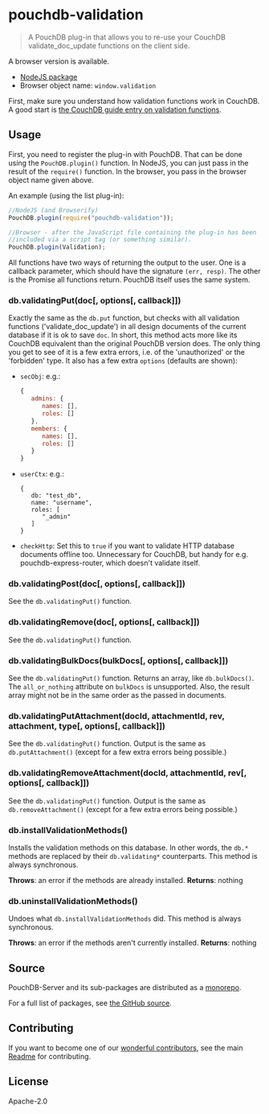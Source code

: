 pouchdb-validation
==================

> A PouchDB plug-in that allows you to re-use your CouchDB validate_doc_update functions on the client side.

A browser version is available.

- [NodeJS package](https://www.npmjs.org/package/pouchdb-validation)
- Browser object name: ``window.validation``

First, make sure you understand how validation functions work in CouchDB. A good
start is [the CouchDB guide entry on validation functions](http://guide.couchdb.org/draft/validation.html).

Usage
-----

First, you need to register the plug-in with PouchDB. That can be done using the
``PouchDB.plugin()`` function. In NodeJS, you can just pass in the result of the
``require()`` function. In the browser, you pass in the browser object name
given above.

An example (using the list plug-in):

```javascript
//NodeJS (and Browserify)
PouchDB.plugin(require("pouchdb-validation"));

//Browser - after the JavaScript file containing the plug-in has been
//included via a script tag (or something similar).
PouchDB.plugin(Validation);
```

All functions have two ways of returning the output to the user. One is
a callback parameter, which should have the signature ``(err, resp)``.
The other is the Promise all functions return. PouchDB itself uses the
same system.

### db.validatingPut(doc[, options[, callback]])
Exactly the same as the ``db.put`` function, but checks with all validation
functions ('validate_doc_update') in all design documents of the current
database if it is ok to save ``doc``. In short, this method acts more like its
CouchDB equivalent than the original PouchDB version does. The only thing you
get to see of it is a few extra errors, i.e. of the 'unauthorized' or the
'forbidden' type. It also has a few extra ``options`` (defaults are shown):

- ``secObj``: e.g.:

  ```javascript
  {
     admins: {
        names: [],
        roles: []
     },
     members: {
        names: [],
        roles: []
     }
  }
  ```

- ``userCtx``: e.g.:

  ```javascript:
  {
     db: "test_db",
     name: "username",
     roles: [
        "_admin"
     ]
  }
  ```

- ``checkHttp``: Set this to ``true`` if you want to validate HTTP database
  documents offline too. Unnecessary for CouchDB, but handy for e.g.
  pouchdb-express-router, which doesn't validate itself.

### db.validatingPost(doc[, options[, callback]])

See the ``db.validatingPut()`` function.

### db.validatingRemove(doc[, options[, callback]])

See the ``db.validatingPut()`` function.

### db.validatingBulkDocs(bulkDocs[, options[, callback]])

See the ``db.validatingPut()`` function. Returns an array, like
``db.bulkDocs()``. The ``all_or_nothing`` attribute on ``bulkDocs`` is
unsupported. Also, the result array might not be in the same order as
the passed in documents.

### db.validatingPutAttachment(docId, attachmentId, rev, attachment, type[, options[, callback]])

See the ``db.validatingPut()`` function. Output is the same as
``db.putAttachment()`` (except for a few extra errors being possible.)

### db.validatingRemoveAttachment(docId, attachmentId, rev[, options[, callback]])

See the ``db.validatingPut()`` function. Output is the same as
``db.removeAttachment()`` (except for a few extra errors being possible.)

### db.installValidationMethods()

Installs the validation methods on this database. In other words, the ``db.*``
methods are replaced by their ``db.validating*`` counterparts. This method is
always synchronous.

**Throws**: an error if the methods are already installed.
**Returns**: nothing

### db.uninstallValidationMethods()

Undoes what ``db.installValidationMethods`` did. This method is always
synchronous.

**Throws**: an error if the methods aren't currently installed.
**Returns**: nothing

## Source

PouchDB-Server and its sub-packages are distributed as a [monorepo](https://github.com/babel/babel/blob/master/doc/design/monorepo.md).

For a full list of packages, see [the GitHub source](https://github.com/pouchdb/pouchdb-server/tree/master/packages).

## Contributing

If you want to become one of our [wonderful contributors](https://github.com/pouchdb/pouchdb-server/graphs/contributors), see the main [Readme](https://github.com/pouchdb/pouchdb-server/tree/master/README.md) for contributing.

License
-------

Apache-2.0
